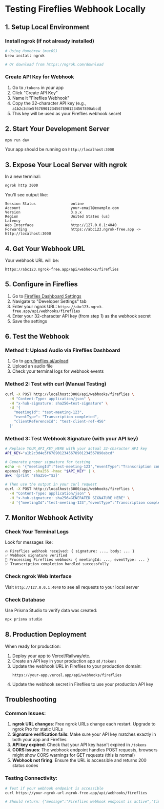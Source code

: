 # Testing Fireflies Webhook Locally

## 1. Setup Local Environment

### Install ngrok (if not already installed)
```bash
# Using Homebrew (macOS)
brew install ngrok

# Or download from https://ngrok.com/download
```

### Create API Key for Webhook
1. Go to `/tokens` in your app
2. Click "Create API Key"
3. Name it "Fireflies Webhook" 
4. Copy the 32-character API key (e.g., `a1b2c3d4e5f6789012345678901234567890abcd`)
5. This key will be used as your Fireflies webhook secret

## 2. Start Your Development Server
```bash
npm run dev
```
Your app should be running on `http://localhost:3000`

## 3. Expose Your Local Server with ngrok
In a new terminal:
```bash
ngrok http 3000
```

You'll see output like:
```
Session Status                online
Account                       your-email@example.com
Version                       3.x.x
Region                        United States (us)
Latency                       -
Web Interface                 http://127.0.0.1:4040
Forwarding                    https://abc123.ngrok-free.app -> http://localhost:3000
```

## 4. Get Your Webhook URL
Your webhook URL will be:
```
https://abc123.ngrok-free.app/api/webhooks/fireflies
```

## 5. Configure in Fireflies
1. Go to [Fireflies Dashboard Settings](https://app.fireflies.ai/settings)
2. Navigate to "Developer Settings" tab
3. Enter your ngrok URL: `https://abc123.ngrok-free.app/api/webhooks/fireflies`
4. Enter your 32-character API key (from step 1) as the webhook secret
5. Save the settings

## 6. Test the Webhook

### Method 1: Upload Audio via Fireflies Dashboard
1. Go to [app.fireflies.ai/upload](https://app.fireflies.ai/upload)
2. Upload an audio file
3. Check your terminal logs for webhook events

### Method 2: Test with curl (Manual Testing)
```bash
curl -X POST http://localhost:3000/api/webhooks/fireflies \
  -H "Content-Type: application/json" \
  -H "x-hub-signature: sha256=test-signature" \
  -d '{
    "meetingId": "test-meeting-123",
    "eventType": "Transcription completed",
    "clientReferenceId": "test-client-ref-456"
  }'
```

### Method 3: Test Webhook Signature (with your API key)
```bash
# Replace YOUR_API_KEY_HERE with your actual 32-character API key
API_KEY="a1b2c3d4e5f6789012345678901234567890abcd"

# Generate proper signature for testing
echo -n '{"meetingId":"test-meeting-123","eventType":"Transcription completed"}' | \
openssl dgst -sha256 -hmac "$API_KEY" | \
awk '{print "sha256="$2}'

# Then use the output in your curl request
curl -X POST http://localhost:3000/api/webhooks/fireflies \
  -H "Content-Type: application/json" \
  -H "x-hub-signature: sha256=GENERATED_SIGNATURE_HERE" \
  -d '{"meetingId":"test-meeting-123","eventType":"Transcription completed"}'
```

## 7. Monitor Webhook Activity

### Check Your Terminal Logs
Look for messages like:
```
🔥 Fireflies webhook received: { signature: ..., body: ... }
✅ Webhook signature verified
📝 Processing Fireflies webhook: { meetingId: ..., eventType: ... }
✅ Transcription completion handled successfully
```

### Check ngrok Web Interface
Visit `http://127.0.0.1:4040` to see all requests to your local server

### Check Database
Use Prisma Studio to verify data was created:
```bash
npx prisma studio
```

## 8. Production Deployment
When ready for production:
1. Deploy your app to Vercel/Railway/etc.
2. Create an API key in your production app at `/tokens`
3. Update the webhook URL in Fireflies to your production domain:
   ```
   https://your-app.vercel.app/api/webhooks/fireflies
   ```
4. Update the webhook secret in Fireflies to use your production API key

## Troubleshooting

### Common Issues:
1. **ngrok URL changes**: Free ngrok URLs change each restart. Upgrade to ngrok Pro for static URLs
2. **Signature verification fails**: Make sure your API key matches exactly in both your app and Fireflies
3. **API key expired**: Check that your API key hasn't expired in `/tokens`
4. **CORS issues**: The webhook endpoint handles POST requests, browsers might show CORS warnings for GET requests (this is normal)
5. **Webhook not firing**: Ensure the URL is accessible and returns 200 status codes

### Testing Connectivity:
```bash
# Test if your webhook endpoint is accessible
curl https://your-ngrok-url.ngrok-free.app/api/webhooks/fireflies

# Should return: {"message":"Fireflies webhook endpoint is active","timestamp":"..."}
```